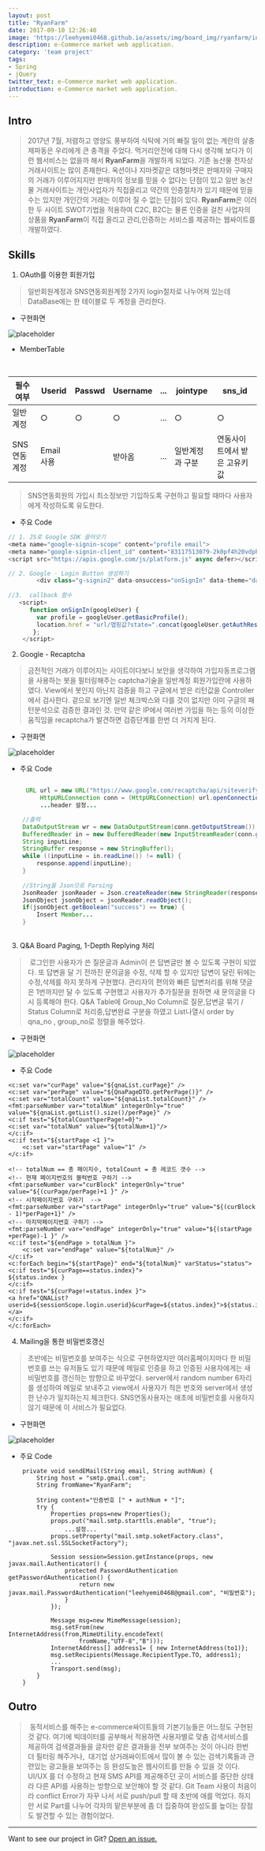 ```yaml
---
layout: post
title: "RyanFarm"
date: 2017-09-10 12:26:40
image: 'https://leehyemi0468.github.io/assets/img/board_img/ryanfarm/index.bmp'
description: e-Commerce market web application.
category: 'team project'
tags:
- Spring
- jQuery
twitter_text: e-Commerce market web application.
introduction: e-Commerce market web application.
---
```


## Intro
>   2017년 7월, 저렴하고 영양도 풍부하여 식탁에 거의 빠질 일이 없는 계란의 살충제파동은 우리에게 큰 충격을 주었다. 먹거리안전에 대해 다시 생각해 보다가 이런 웹서비스는 없을까 해서 **RyanFarm**을 개발하게 되었다. 기존 농산물 전자상거래사이트는 많이 존재한다. 옥션이나 지마켓같은 대형마켓은 판매자와 구매자의 거래가 이루어지지만 판매자의 정보를 믿을 수 없다는 단점이 있고 일반 농산물 거래사이트는 개인사업자가 직접올리고 약간의 인증절차가 있기 때문에 믿을 수는 있지만 개인간의 거래는 이루어 질 수 없는 단점이 있다. **RyanFarm**은 이러한 두 사이트 SWOT기법을 적용하여 C2C, B2C는 물론 인증을 걸친 사업자의 상품을 **RyanFarm**이 직접 올리고 관리,인증하는 서비스를 제공하는 웹싸이트를 개발하였다. 


## Skills
1. OAuth를 이용한 회원가입

> 일반회원계정과 SNS연동회원계정 2가지 login절차로 나누어져 있는데 DataBase에는 한 테이블로 두 계정을 관리한다. 
 
 * 구현화면 
 
  ![placeholder](https://leehyemi0468.github.io/assets/img/board_img/ryanfarm/loginform.bmp "Small example image")
 
 * MemberTable
<table>
  <thead>
    <tr> <th>필수여부</th>
      <th>Userid</th><th>Passwd</th><th>Username</th><th>...</th><th>jointype</th><th>sns_id</th>
    </tr>
  </thead>
 <tbody>
  <tr><td>일반계정</td><td>○</td><td>○</td><td>○</td><td>...</td><td>○</td><td>○</td></tr>
   <tr><td>SNS연동계정</td><td>Email사용</td><td></td><td>받아옴</td><td>...</td><td>일반계정과 구분</td><td>연동사이트에서 받은 고유키값
</td></tr>
 </tbody>
</table>

 > SNS연동회원의 가입시 최소정보만 기입하도록 구현하고 필요할 때마다 사용자에게 작성하도록 유도한다.

* 주요 Code

```js
// 1. JS로 Google SDK 끌어오기
<meta name="google-signin-scope" content="profile email">
<meta name="google-signin-client_id" content="83117513079-2k0pf4h20vdph70qps0mi8a8l1d9k9h1.apps.googleusercontent.com">
<script src="https://apis.google.com/js/platform.js" async defer></script>

// 2. Google - Login Button 생성하기
		<div class="g-signin2" data-onsuccess="onSignIn" data-theme="dark"></div>
		
//3.  callback 함수
   <script>
      function onSignIn(googleUser) {
        var profile = googleUser.getBasicProfile();
        location.href = "url/맵핑값?state=".concat(googleUser.getAuthResponse().id_token,"&저장할 키값=",벨류...);
       };
    </script>  
```

2. Google - Recaptcha

> 금전적인 거래가 이루어지는 사이트이다보니 보안을 생각하여 가입자동프로그램을 사용하는 봇을 필터링해주는 captcha기술을 일반계정 회원가입란에 사용하였다. View에서 봇인지 아닌지 검증을 하고 구글에서 받은 리턴값을 Controller에서 검사한다. 겉으로 보기엔 일반 체크박스와 다를 것이 없지만 이미 구글의 패턴분석으로 검증한 결과인 것. 만약 같은 IP에서 여러번 가입을 하는 등의 이상한 움직임을 recaptcha가 발견하면 검증단계를 한번 더 거치게 된다.

* 구현화면 

 ![placeholder](https://leehyemi0468.github.io/assets/img/board_img/ryanfarm/joinform.bmp "Small example image")

* 주요 Code

```java

	 URL url = new URL("https://www.google.com/recaptcha/api/siteverify?secret=시크릿키&response="+응답값);
         HttpURLConnection conn = (HttpURLConnection) url.openConnection();
         ...header 설정...

	//출력
	DataOutputStream wr = new DataOutputStream(conn.getOutputStream());
	BufferedReader in = new BufferedReader(new InputStreamReader(conn.getInputStream()));
	String inputLine;
	StringBuffer response = new StringBuffer();
	while ((inputLine = in.readLine()) != null) {
		response.append(inputLine);
	}
	
	//String을 Json으로 Parsing
	JsonReader jsonReader = Json.createReader(new StringReader(response.toString()));
	JsonObject jsonObject = jsonReader.readObject();
	if(jsonObject.getBoolean("success") == true) {
		Insert Member...
	}
			
```



3. Q&A Board Paging, 1-Depth Replying  처리

>  로그인한 사용자가 쓴 질문글과 Admin이 쓴 답변글만 볼 수 있도록 구현이 되었다.  또 답변을 달 기 전까진 문의글을 수정, 삭제 할 수 있지만 답변이 달린 뒤에는 수정,삭제를 하지 못하게 구현했다. 관리자의 편의와 빠른 답변처리를 위해 댓글은 1번까지만 달 수 있도록 구현했고 사용자가 추가질문을 원하면 새 문의글을 다시 등록해야 한다. Q&A Table에 Group_No Column로 질문,답변글 묶기 / Status Column로 처리중,답변완료 구분을 하였고 List나열시 order by qna_no , group_no로 정렬을 해주었다.

* 구현화면 


 ![placeholder](https://leehyemi0468.github.io/assets/img/board_img/ryanfarm/paging_reply.jpg "Small example image")

* 주요 Code
```
<c:set var="curPage" value="${qnaList.curPage}" />
<c:set var="perPage" value="${QnaPageDTO.getPerPage()}" />
<c:set var="totalCount" value="${qnaList.totalCount}" />
<fmt:parseNumber var="totalNum" integerOnly="true"	value="${qnaList.getList().size()/perPage}" />
<c:if test="${totalCount%perPage!=0}">
<c:set var="totalNum" value="${totalNum+1}"/>
</c:if>
<c:if test="${startPage <1 }">
	<c:set var="startPage" value="1" />
</c:if>

<!-- totalNum == 총 페이지수, totalCount = 총 레코드 갯수 -->
<!-- 현재 페이지번호의 블럭번호 구하기 -->	
<fmt:parseNumber var="curBlock" integerOnly="true" value="${(curPage/perPage)+1 }" />
<!-- 시작페이지번호 구하기  -->	
<fmt:parseNumber var="startPage" integerOnly="true"	value="${(curBlock - 1)*perPage+1}" />
<!-- 마지막페이지번호 구하기 -->	
<fmt:parseNumber var="endPage" integerOnly="true" value="${(startPage +perPage)-1 }" />
<c:if test="${endPage > totalNum }">
	<c:set var="endPage" value="${totalNum}" />
</c:if>
<c:forEach begin="${startPage}" end="${totalNum}" varStatus="status">
<c:if test="${curPage==status.index}">
${status.index }
</c:if>
<c:if test="${curPage!=status.index }">
<a href="QNAList?userid=${sessionScope.login.userid}&curPage=${status.index}">${status.index}</a>
</c:if>
</c:forEach>
```


4. Mailing을 통한 비밀번호갱신

>  초반에는 비밀번호를 보여주는 식으로 구현하였지만 여러홈페이지마다 한 비밀번호를 쓰는 유저들도 있기 때문에 메일로 인증을 하고 인증된 사용자에게는 새 비밀번호를 갱신하는 방향으로 바꾸었다. server에서 random number 6자리를 생성하여 메일로 보내주고 view에서 사용자가 적은 번호와 server에서 생성한 난수가 일치하는지 체크한다.  SNS연동사용자는 애초에 비밀번호를 사용하지 않기 때문에 이 서비스가 필요없다.


* 구현화면 

 ![placeholder](https://leehyemi0468.github.io/assets/img/board_img/ryanfarm/findPw_mail.bmp "Small example image")

* 주요 Code
```
	private void sendEMail(String email, String authNum) {
		String host = "smtp.gmail.com";
		String fromName="RyanFarm";
		
		String content="인증번호 [" + authNum + "]";
		try {
			Properties props=new Properties();
			props.put("mail.smtp.starttls.enable", "true");
				...설정...
			props.setProperty("mail.smtp.soketFactory.class", "javax.net.ssl.SSLSocketFactory");
			
			Session session=Session.getInstance(props, new javax.mail.Authenticator() {
				protected PasswordAuthentication getPasswordAuthentication() {
					return new javax.mail.PasswordAuthentication("leehyemi0468@gmail.com", "비밀번호");	
				}
			});
			
			Message msg=new MimeMessage(session);
			msg.setFrom(new InternetAddress(from,MimeUtility.encodeText(
					fromName,"UTF-8","B")));
			InternetAddress[] address1= { new InternetAddress(to1)};
			msg.setRecipients(Message.RecipientType.TO, address1);
			...
			Transport.send(msg);
		}
	}	
```


## Outro
>  동적서비스를 해주는 e-commerce싸이트들의 기본기능들은 어느정도 구현된 것 같다. 여기에 빅데이터를 공부해서 적용하면 사용자별로 맞춤 검색서비스를 제공하여 검색결과들을 글자만 같은 결과들을 전부 보여주는 것이 아니라 한번 더 필터링 해주거나,  대기업 상거래싸이트에서 많이 볼 수 있는 검색기록들과 관련있는 광고들을 보여주는 등 완성도높은 웹사이트를 만들 수 있을 것 이다. UI/UX 를 더 수정하고 현재 SMS API를 제공해주던 곳이 서비스를 중단한 상태라 다른 API를 사용하는 방향으로 보안해야 할 것 같다. Git Team 사용이 처음이라 conflict Error가 자꾸 나서 서로 push/pull 할 때 초반에 애를 먹었다. 하지만 서로 Part를 나누어 각자의 맡은부분에 좀 더 집중하여 완성도를 높이는 장점도 발견할 수 있는 경험이었다. 

-----

Want to see our project in Git? <a href="https://github.com/kyungso/Farm_Spring">Open an issue.</a>









